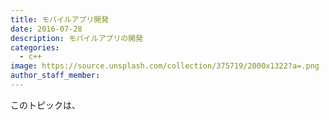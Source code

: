 ```yaml
---
title: モバイルアプリ開発
date: 2016-07-28
description: モバイルアプリの開発
categories:
  - c++
image: https://source.unsplash.com/collection/375719/2000x1322?a=.png
author_staff_member: 
---
```


このトピックは、
